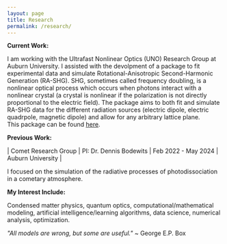 ```yaml
---
layout: page
title: Research
permalink: /research/
---
```


**Current Work:**
  
I am working with the Ultrafast Nonlinear Optics (UNO) Research Group at Auburn University. 
I assisted with the devolpment of a package to fit experimental data and simulate Rotational-Anisotropic Second-Harmonic Generation (RA-SHG).
SHG, sometimes called frequency doubling, is a nonlinear optical process which occurs when photons interact with a nonlinear crystal
(a crystal is nonlinear if the polarization is not directly proportional to the electric field). The package aims to both fit and simulate RA-SHG data for the
different radiation sources (electric dipole, electric quadrpole, magnetic dipole) and allow for any arbitrary lattice plane.  
This package can be found [here](https://github.com/jduffy0121/SHG_dev). 


**Previous Work:**

| Comet Research Group | PI: Dr. Dennis Bodewits | Feb 2022 - May 2024 | Auburn University |

I focused on the simulation of the radiative processes of photodissociation in a cometary atmosphere.

**My Interest Include:** 
  
Condensed matter physics, quantum optics, computational/mathematical modeling, artificial intelligence/learning
algorithms, data science, numerical analysis, optimization.
   
*"All models are wrong, but some are useful."* ~ George E.P. Box
